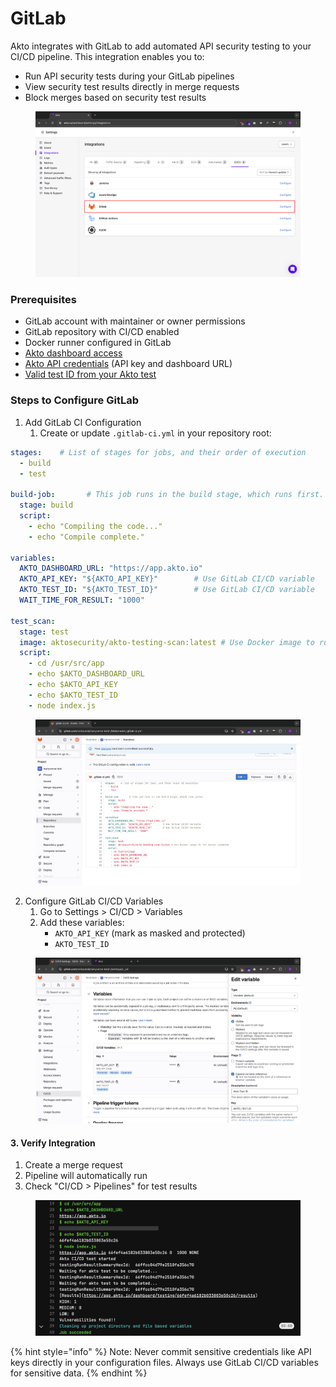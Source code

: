 # GitLab

Akto integrates with GitLab to add automated API security testing to your CI/CD pipeline. This integration enables you to:

* Run API security tests during your GitLab pipelines
* View security test results directly in merge requests
* Block merges based on security test results

<figure><img src="../.gitbook/assets/image (1) (1) (1) (1) (1).png" alt=""><figcaption></figcaption></figure>

### Prerequisites

* GitLab account with maintainer or owner permissions
* GitLab repository with CI/CD enabled
* Docker runner configured in GitLab
* [Akto dashboard access](https://app.akto.io/)
* [Akto API credentials](how-to/get-api-credentials.md) (API key and dashboard URL)
* [Valid test ID from your Akto test](how-to/test-id-from-akto-test.md)

### Steps to Configure GitLab

1. Add GitLab CI Configuration
   1. Create or update `.gitlab-ci.yml` in your repository root:

```yaml
stages:    # List of stages for jobs, and their order of execution
  - build
  - test

build-job:       # This job runs in the build stage, which runs first.
  stage: build
  script:
    - echo "Compiling the code..."
    - echo "Compile complete."

variables:
  AKTO_DASHBOARD_URL: "https://app.akto.io"
  AKTO_API_KEY: "${AKTO_API_KEY}"        # Use GitLab CI/CD variable
  AKTO_TEST_ID: "${AKTO_TEST_ID}"        # Use GitLab CI/CD variable
  WAIT_TIME_FOR_RESULT: "1000"

test_scan:
  stage: test
  image: aktosecurity/akto-testing-scan:latest # Use Docker image to run docker commands
  script:
    - cd /usr/src/app
    - echo $AKTO_DASHBOARD_URL
    - echo $AKTO_API_KEY
    - echo $AKTO_TEST_ID
    - node index.js
```

<figure><img src="../.gitbook/assets/image (74).png" alt=""><figcaption></figcaption></figure>

2. Configure GitLab CI/CD Variables
   1. Go to Settings > CI/CD > Variables
   2. Add these variables:
      * `AKTO_API_KEY` (mark as masked and protected)
      * `AKTO_TEST_ID`

<figure><img src="../.gitbook/assets/image (73).png" alt=""><figcaption></figcaption></figure>

#### 3. Verify Integration

1. Create a merge request
2. Pipeline will automatically run
3. Check "CI/CD > Pipelines" for test results

<figure><img src="../.gitbook/assets/image (75).png" alt=""><figcaption></figcaption></figure>

{% hint style="info" %}
Note: Never commit sensitive credentials like API keys directly in your configuration files. Always use GitLab CI/CD variables for sensitive data.
{% endhint %}
